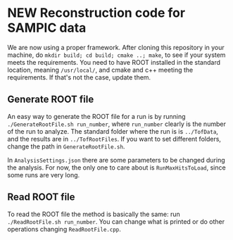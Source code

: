 # NEW Reconstruction code for SAMPIC data

We are now using a proper framework. 
After cloning this repository in your machine, do `mkdir build; cd build; cmake ..; make`, to see if your system meets the requirements.
You need to have ROOT installed in the standard location, meaning `/usr/local/`, and cmake and c++ meeting the requirements. 
If that's not the case, update them. 

## Generate ROOT file
An easy way to generate the ROOT file for a run is by running `./GenerateRootFile.sh run_number`, where `run_number` clearly is the number of the run to analyze.
The standard folder where the run is is `../TofData`, and the results are in `../TofRootFiles`.
If you want to set different folders, change the path in `GenerateRootFile.sh`.

In `AnalysisSettings.json` there are some parameters to be changed during the analysis. 
For now, the only one to care about is `RunMaxHitsToLoad`, since some runs are very long.

## Read ROOT file
To read the ROOT file the method is basically the same:
run `./ReadRootFile.sh run_number`. 
You can change what is printed or do other operations changing `ReadRootFile.cpp`.


<!-- 
THE FOLLOWING OPTIONS ARE NOT HERE YET FOR THE NEW FORMAT, BUT WILL BE

## Display waveforms
The program `WFDisplay.C` displays the waveforms of a specific Run, of a specific channel. It can be made smarter to accept more than one channel at the time.
To run it, there is a simple bash script in this case as well: `DisplayWaveforms.sh`.
It is necessary to have generated the file `*_events.root`, and to write its mother directory in the script.
`DisplayWaveforms.sh` accepts two parameters from command line:

- argv[1] is the Run to analyse (`int`)
- argv[2] is the Channel of which waveforms will be displayed (`int`).

One can also set these two parameters directly inside the script and launch it without parameters passed from command line.
If the selected channel has triggered in the selected run, all waveforms will be displayed one at the time in a Canvas. 
The amplitude of the waveforms and the number of hits in that events will be printed out in the terminal.
The Y range can be set inside `WFDisplay.C`. 
Once the program is in execution, double click on the Canvas or single click on the axis to go to the following Waveform
You can also change the value of a bool to avoid having to click to display the following waveform; all will be shown quickly. 
This is useful to store all the waveforms of a channel in a quick way. They are then stored in `wfs.csv`.

## Display Events
The program `EventDisplay.C` displays the bars thata are triggered in a specific Run, in a specific Event. 
The option to display more events changing by clicking on the canvas will be added
To run it, there is a simple bash script in this case as well: `DisplayEvents.sh`.
It is necessary to have generated the file `*_events.root`, and to write its mother directory in the script.
`DisplayEvent.sh` accepts two parameters from command line:

- argv[1] is the Run to analyse (`int`)
- argv[2] is the Event to displat (`int`).

One can also set these two parameters directly inside the script and launch it without parameters passed from command line. -->